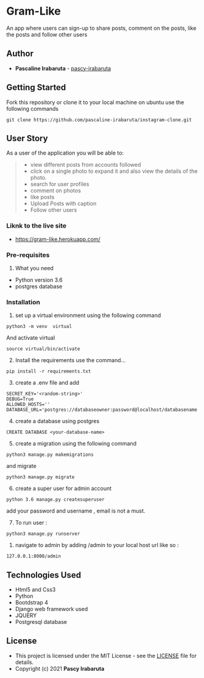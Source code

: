 # Gram-Like

An app where users can sign-up to share posts, comment on the posts, like the posts and follow other users


## Author

* **Pascaline Irabaruta** - [pascy-irabaruta](https://github.com/pascaline-irabaruta)




## Getting Started

Fork this repository or clone it to your local machine on ubuntu use the following commands
```
git clone https://github.com/pascaline-irabaruta/instagram-clone.git

```

## User Story

As a user of the application you will be able to:

> + view different posts from accounts followed
> + click on a single photo to expand it and also view the details of the photo.
> + search for user profiles
> + comment on photos
> + like posts
> + Upload Posts with caption
> + Follow other users

### Liknk to the live site
* https://gram-like.herokuapp.com/

### Pre-requisites

1. What you need
* Python version 3.6 
* postgres database

### Installation



1. set up a virtual environment using the following command

```
python3 -m venv  virtual
```

And activate virtual

```
source virtual/bin/activate

```

2. Install the requirements use the command...
```
pip install -r requirements.txt
```
3. create a .env file and add
```
SECRET_KEY='<random-string>'
DEBUG=True
ALLOWED_HOSTS=''
DATABASE_URL='postgres://databaseowner:password@localhost/databasename'
```
4. create a database using postgres
```
CREATE DATABASE <your-database-name>
```
5. create a migration using the following command
```
python3 manage.py makemigrations
```

and migrate
```
python3 manage.py migrate
```
6. create a super user for admin account
```
python 3.6 manage.py createsuperuser
```
add your password and username , email is not a must.

7. To run user :
```
python3 manage.py runserver
```
1. navigate to admin by adding /admin to your local host url like so :
```
127.0.0.1:8000/admin
```






## Technologies Used

* Html5 and Css3
* Python
* Bootdstrap 4
* Django web framework used
* JQUERY
* Postgresql database





## License

* This project is licensed under the MIT License - see the [LICENSE](license) file for details.
* Copyright (c) 2021 **Pascy Irabaruta**
